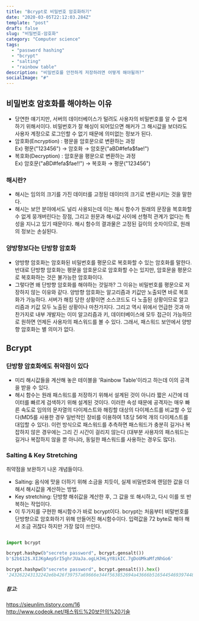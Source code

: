 ```yaml
---
title: "Bcrypt로 비밀번호 암호화하기"
date: "2020-03-05T22:12:03.284Z"
template: "post"
draft: false
slug: "비밀번호-암호화"
category: "Computer science"
tags:
  - "password hashing"
  - "bcrypt"
  - "salting"
  - "rainbow table"
description: "비밀번호를 안전하게 저장하려면 어떻게 해야될까?"
socialImage: "#"
---
```


## 비밀번호 암호화를 해야하는 이유   
- 당연한 얘기지만, 서버의 데이터베이스가 털려도 사용자의 비밀번호를 알 수 없게 하기 위해서이다. 비밀번호가 잘 해싱이 되어있으면 해커가 그 해시값을 보더라도 사용자 계정으로 로그인할 수 없기 때문에 의미없는 정보가 된다.   
- 암호화(Encryption) : 평문을 암호문으로 변환하는 과정   
Ex) 평문("123456") → 암호화 → 암호문("aBD#fefa$fae!")   
- 복호화(Decryption) : 암호문을 평문으로 변환하는 과정   
Ex) 암호문("aBD#fefa$fae!!") → 복호화 → 평문("123456")

### 해시란?   
- 해시는 임의의 크기를 가진 데이터를 고정된 데이터의 크기로 변환시키는 것을 말한다.   
- 해시는 보안 분야에서도 널리 사용되는데 이는 해시 함수가 원래의 문장을 복호화할 수 없게 뭉개버린다는 장점, 그리고 원문과 해시값 사이에 선형적 관계가 없다는 특성을 지니고 있기 때문이다. 해시 함수의 결과물은 고정된 길이의 숫자이므로, 원래의 정보는 손실된다.   

### 양방향보다는 단방향 암호화  
- 양방향 암호화는 암호화된 비밀번호를 평문으로 복호화할 수 있는 암호화를 말한다. 반대로 단방향 암호화는 평문을 암호문으로 암호화할 수는 있지만, 암호문을 평문으로 복호화하는 것은 불가능한 암호화이다.   
- 그렇다면 왜 단방향 암호화를 해야하는 것일까? 그 이유는 비밀번호를 평문으로 저장하지 않는 이유와 같다. 양방향 암호화는 알고리즘과 키값만 노출되면 바로 복호화가 가능하다. 서버가 해킹 당한 상황이면 소스코드도 다 노출된 상황이므로 알고리즘과 키값 모두 노출된 상황이나 마찬가지다. 그리고 역시 위에서 언급한 것과 마찬가지로 내부 개발자는 이미 알고리즘과 키, 데이터베이스에 모두 접근이 가능하므로 원하면 언제든 사용자의 패스워드를 볼 수 있다. 그래서, 패스워드 보안에서 양방향 암호화는 별 의미가 없다.   

## Bcrypt

### 단방향 암호화에도 취약점이 있다   
- 미리 해시값들을 계산해 놓은 테이블을 'Rainbow Table'이라고 하는데 이의 공격을 받을 수 있다.   
- 해시 함수는 원래 패스워드를 저장하기 위해서 설계된 것이 아니라 짧은 시간에 데이터를 빠르게 검색하기 위해 설계된 것이다. 이러한 속성 때문에 공격자는 매우 빠른 속도로 임의의 문자열의 다이제스트와 해킹할 대상의 다이제스트를 비교할 수 있다(MD5를 사용한 경우 일반적인 장비를 이용하여 1초당 56억 개의 다이제스트를 대입할 수 있다). 이런 방식으로 패스워드를 추측하면 패스워드가 충분히 길거나 복잡하지 않은 경우에는 그리 긴 시간이 걸리지 않는다 (대부분 사용자의 패스워드는 길거나 복잡하지 않을 뿐 아니라, 동일한 패스워드를 사용하는 경우도 많다).   

### Salting & Key Stretching   
취약점을 보완하기 나온 개념들이다.   
- Salting: 음식에 맛을 더하기 위해 소금을 치듯이, 실제 비밀번호에 랜덤한 값을 더해서 해시값을 계산하는 방법.   
- Key stretching: 단방향 해쉬값을 계산한 후, 그 값을 또 해시하고, 다시 이를 또 반복하는 작업이다.   
- 이 두가지를 구현한 해시함수가 바로 bcrypt이다. bcrypt는 처음부터 비말번호를 단방향으로 암호화하기 위해 만들어진 해시함수이다. 입력값을 72 byte로 해야 해서 조금 귀찮다 하지만 가장 많이 쓰인다.
```python

import bcrypt

bcrypt.hashpw(b"secrete password", bcrypt.gensalt())
b'$2b$12$.XIJKgAepSrI5ghrJUaJa.ogLHJHLyY8ikIC.7gDoUMkaMfzNhGo6'

bcrypt.hashpw(b"secrete password", bcrypt.gensalt()).hex()
'243262243132242e6b426f39757a69666e344f563852694a43666b5165445469397448446c4d366635613542396847366d5132446d62744b70357353'
```   


##### 참고:   
https://sieunlim.tistory.com/16   
http://www.codeok.net/패스워드%20보안의%20기술



